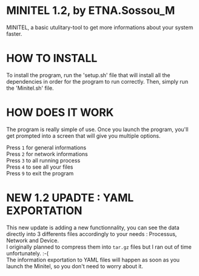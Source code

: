 # MINITEL 1.2, by ETNA.Sossou_M

MINITEL, a basic utulitary-tool to get more informations about your system faster.

# HOW TO INSTALL

To install the program, run the 'setup.sh' file that will install all the dependencies 
in order for the program to run correctly. Then, simply run the 'Minitel.sh' file.

# HOW DOES IT WORK

The program is really simple of use. Once you launch the program, you'll get prompted into a screen that will give you multiple options. <br>

Press `1` for general informations <br>
Press `2` for network informations <br>
Press `3` to all running process <br>
Press `4` to see all your files <br>
Press `9` to exit the program <br>

# NEW 1.2 UPADTE : YAML EXPORTATION

This new update is adding a new functionnality, you can see the data
directly into 3 differents files accordingly to your needs : Processus, Network and Device. <br>
I originally planned to compress them into `tar.gz` files but I ran out of time unfortunately. :-( <br>
The information exportation to YAML files will happen as soon as you launch the Minitel, so you don't need to worry about it.


